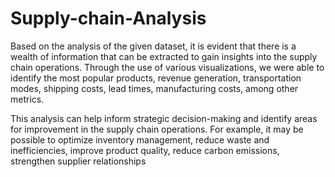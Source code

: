# Supply-chain-Analysis
Based on the analysis of the given dataset, it is evident that there is a wealth of information that can be extracted to gain insights into the supply chain operations. 
Through the use of various visualizations, we were able to identify
the most popular products,
revenue generation, 
transportation modes,
shipping costs,
lead times,
manufacturing costs,
among other metrics.

This analysis can help inform strategic decision-making and identify areas for improvement in the supply chain operations. For example,
it may be possible to optimize inventory management, 
reduce waste and inefficiencies,
improve product quality,
reduce carbon emissions,
strengthen supplier relationships
